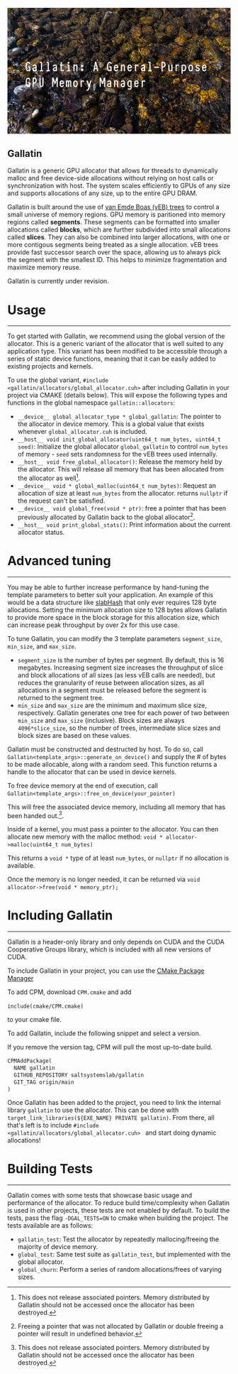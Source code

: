 
![Gallatin Header](logo_big.png)

## Gallatin
Gallatin is a generic GPU allocator that allows for threads to dynamically malloc and free device-side allocations without relying on host calls or synchronization with host. The system scales efficiently to GPUs of any size and supports allocations of any size, up to the entire GPU DRAM.


Gallatin is built around the use of [van Emde Boas (vEB) trees](https://ieeexplore.ieee.org/abstract/document/4567861) to control a small universe of memory regions. GPU memory is paritioned into memory regions called **segments**. These segments can be formatted into smaller allocations called **blocks**, which are further subdivided into small allocations called **slices**. They can also be combined into larger allocations, with one or more contigous segments being treated as a single allocation. vEB trees provide fast successor search over the space, allowing us to always pick the segment with the smallest ID. This helps to minimize fragmentation and maximize memory reuse.


Gallatin is currently under revision.


# Usage
----------------------

To get started with Gallatin, we recommend using the global version of the allocator. This is a generic variant of the allocator that is well suited to any application type. This variant has been modified to be accessible through a series of static device functions, meaning that it can be easily added to existing projects and kernels.

To use the global variant, `#include <gallatin/allocators/global_allocator.cuh>` after including Gallatin in your project via CMAKE (details below). This will expose the following types and functions in the global namespace `gallatin::allocators`:

- `__device__ global_allocator_type * global_gallatin`: The pointer to the allocator in device memory. This is a global value that exists whenever `global_allocator.cuh` is included.
- `__host__ void init_global_allocator(uint64_t num_bytes, uint64_t seed)`: Initialize the global allocator `global_gallatin` to control `num_bytes` of memory - `seed` sets randomness for the vEB trees used internally.
- `__host__ void free_global_allocator()`: Release the memory held by the allocator. This will release all memory that has been allocated from the allocator as well[^1]. 
- `__device__ void * global_malloc(uint64_t num_bytes)`: Request an allocation of size at least `num_bytes` from the allocator. returns `nullptr` if the request can't be satisfied.
- `__device__ void global_free(void * ptr)`: free a pointer that has been previously allocated by Gallatin back to the global allocator[^2].
- `__host__ void print_global_stats()`: Print information about the current allocator status.


# Advanced tuning
--------------------

You may be able to further increase performance by hand-tuning the template parameters to better suit your application. An example of this would be a data structure like [slabHash](https://github.com/owensgroup/SlabHash) that only ever requires 128 byte allocations. Setting the minimum allocation size to 128 bytes allows Gallatin to provide more space in the block storage for this allocation size, which can increase peak throughput by over 2x for this use case.

To tune Gallatin, you can modify the 3 template parameters `segment_size`, `min_size`, and `max_size`.

- `segment_size` is the number of bytes per segment. By default, this is 16 megabytes. Increasing segment size increases the throughput of slice and block allocations of all sizes (as less vEB calls are needed), but reduces the granularity of reuse between allocation sizes, as all allocations in a segment must be released before the segment is returned to the segment tree.
- `min_size` and `max_size` are the minimum and maximum slice size, respectively. Gallatin generates one tree for each power of two between `min_size` and `max_size` (inclusive). Block sizes are always `4096*slice_size`, so the number of trees, intermediate slice sizes and block sizes are based on these values.

Gallatin must be constructed and destructed by host. To do so, call `Gallatin<template_args>::generate_on_device()`
and supply the # of bytes to be made allocable, along with a random seed. This function returns a handle to the allocator that can be used in device kernels.

To free device memory at the end of execution, call `Gallatin<template_args>::free_on_device(your_pointer)`

This will free the associated device memory, including all memory that has been handed out.[^1].

Inside of a kernel, you must pass a pointer to the allocator.
You can then allocate new memory with the malloc method: `void * allocator->malloc(uint64_t num_bytes)`

This returns a `void *` type of at least `num_bytes`, or `nullptr` if no allocation is available.

Once the memory is no longer needed, it can be returned via `void allocator->free(void * memory_ptr);`


# Including Gallatin
---------------------

Gallatin is a header-only library and only depends on CUDA and the CUDA Cooperative Groups library, which is included with all new versions of CUDA.

To include Gallatin in your project, you can use the [CMake Package Manager](https://github.com/cpm-cmake/CPM.cmake)

To add CPM, download `CPM.cmake` and add 

```include(cmake/CPM.cmake)``` 

to your cmake file.

To add Gallatin, include the following snippet and select a version.

If you remove the version tag, CPM will pull the most up-to-date build.

```
CPMAddPackage(
  NAME gallatin
  GITHUB_REPOSITORY saltsystemslab/gallatin
  GIT_TAG origin/main
)
```

Once Gallatin has been added to the project, you need to link the internal library `gallatin` to use the allocator. This can be done with `target_link_libraries(${EXE_NAME} PRIVATE gallatin)`. From there, all that's left is to include `#include <gallatin/allocators/global_allocator.cuh>
` and start doing dynamic allocations!



# Building Tests
---------------

Gallatin comes with some tests that showcase basic usage and performance of the allocator. To reduce build time/complexity when Gallatin is used in other projects, these tests are not enabled by default. To build the tests, pass the flag `-DGAL_TESTS=ON` to cmake when building the project. The tests available are as follows:

- `gallatin_test`: Test the allocator by repeatedly mallocing/freeing the majority of device memory.
- `global_test`: Same test suite as `gallatin_test`, but implemented with the global allocator.
- `global_churn`: Perform a series of random allocations/frees of varying sizes.

[^1]: This does not release associated pointers. Memory distributed by Gallatin should not be accessed once the allocator has been destroyed.
[^2]: Freeing a pointer that was not allocated by Gallatin or double freeing a pointer will result in undefined behavior.